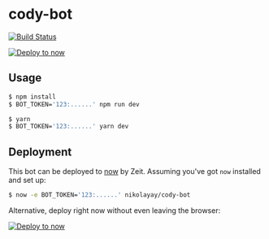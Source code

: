 # cody-bot

[![Build Status](https://travis-ci.org/nikolay/cody-bot.svg?branch=master)](https://travis-ci.org/nikolay/cody-bot)

[![Deploy to now](https://deploy.now.sh/static/button.svg)](https://deploy.now.sh/?repo=https://github.com/nikolayay/cody-bot)

## Usage

```sh
$ npm install
$ BOT_TOKEN='123:......' npm run dev
```

```sh
$ yarn
$ BOT_TOKEN='123:......' yarn dev
```

## Deployment

This bot can be deployed to [now](https://zeit.co/now) by Zeit.
Assuming you've got `now` installed and set up:

```sh
$ now -e BOT_TOKEN='123:......' nikolayay/cody-bot
```

Alternative, deploy right now without even leaving the browser:

[![Deploy to now](https://deploy.now.sh/static/button.svg)](https://deploy.now.sh/?repo=https://github.com/nikolay/cody-bot)
